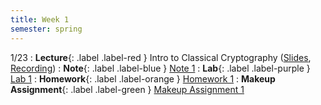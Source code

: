```yaml
---
title: Week 1
semester: spring
---
```


1/23
: **Lecture**{: .label .label-red } Intro to Classical Cryptography ([Slides](https://docs.google.com/presentation/d/1mwTy_ZPPnDdCrX1hYx_mdHbeDbWM2-J7XE-quwDwZG8/edit?usp=sharing), [Recording](https://drive.google.com/file/d/1Mz5BsMdnBk-HSSiSqbUm5dSRu5eYuGsL/view?usp=share_link))
: **Note**{: .label .label-blue } [Note 1](https://codebreakingatcal.org/assets/notes/note1.pdf)
: **Lab**{: .label .label-purple } [Lab 1](https://datahub.berkeley.edu/hub/user-redirect/git-pull?repo=https%3A%2F%2Fgithub.com%2FCodebreakingAtCal%2FCodebreakingLabs&urlpath=tree%2FCodebreakingLabs%2FLab1%2Flab01.ipynb&branch=master)
: **Homework**{: .label .label-orange } [Homework 1](https://codebreakingatcal.org/assets/homework/hw1.pdf)
: **Makeup Assignment**{: .label .label-green } [Makeup Assignment 1](https://codebreakingatcal.org/assets/makeup/makeup1.pdf)